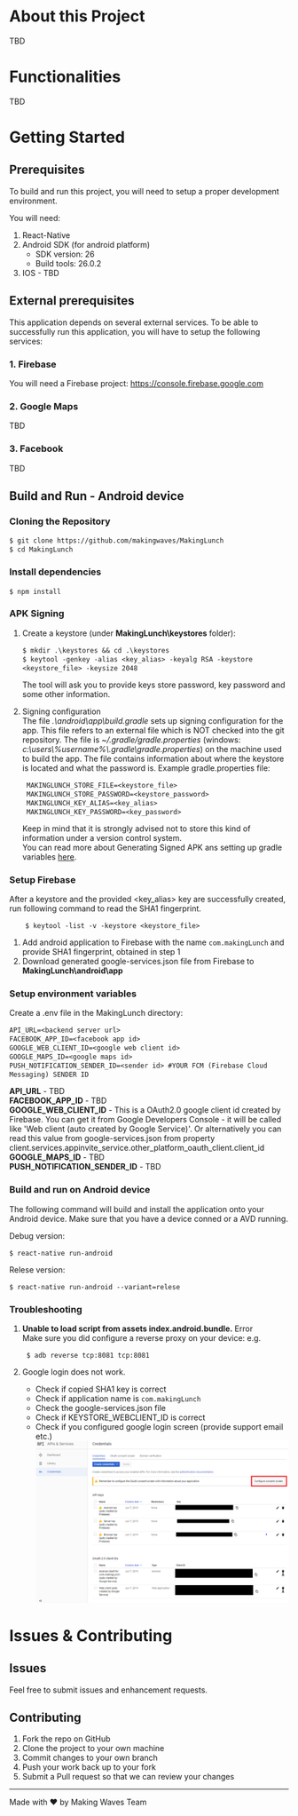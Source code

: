 # About this Project
TBD

# Functionalities
TBD

# Getting Started
## Prerequisites
To build and run this project, you will need to setup a proper development environment. 

You will need:
1. React-Native
2. Android SDK (for android platform)
    - SDK version: 26
    - Build tools: 26.0.2
3. IOS - TBD

## External prerequisites
This application depends on several external services. To be able to successfully run this application, you will have to setup the following services:
### 1. Firebase 
You will need a Firebase project: https://console.firebase.google.com
### 2. Google Maps
TBD
### 3. Facebook
TBD

## Build and Run - Android device
### Cloning the Repository
    $ git clone https://github.com/makingwaves/MakingLunch 
    $ cd MakingLunch

### Install dependencies
    $ npm install
### APK Signing 
1. Create a keystore (under **MakingLunch\keystores** folder):

       $ mkdir .\keystores && cd .\keystores
       $ keytool -genkey -alias <key_alias> -keyalg RSA -keystore <keystore_file> -keysize 2048   
    The tool will ask you to provide keys store password, key password and some other information.

2. Signing configuration \
    The file *.\android\app\build.gradle* sets up signing configuration for the app. This file refers to an external file which is NOT checked into the git repository. The file is *~/.gradle/gradle.properties* (windows: *c:\\users\\%username%\\.gradle\\gradle.properties*) on the machine used to build the app. The file contains information about where the keystore is located and what the password is. Example gradle.properties file:
    
        MAKINGLUNCH_STORE_FILE=<keystore_file>
        MAKINGLUNCH_STORE_PASSWORD=<keystore_password>
        MAKINGLUNCH_KEY_ALIAS=<key_alias>
        MAKINGLUNCH_KEY_PASSWORD=<key_password>
    
     Keep in mind that it is strongly advised not to store this kind of information under a version control system. \
     You can read more about Generating Signed APK ans setting up gradle variables [here](https://facebook.github.io/react-native/docs/0.59/signed-apk-android).


### Setup Firebase
 After a keystore and the provided <key_alias> key are successfully created, run following command to read the SHA1 fingerprint.

        $ keytool -list -v -keystore <keystore_file>
    
1. Add android application to Firebase with the name ```com.makingLunch``` and provide SHA1 fingerprint, obtained in step 1
2. Download generated google-services.json file from Firebase to **MakingLunch\android\app**

### Setup environment variables
Create a .env file in the MakingLunch directory:

    API_URL=<backend server url>
    FACEBOOK_APP_ID=<facebook app id>
    GOOGLE_WEB_CLIENT_ID=<google web client id>
    GOOGLE_MAPS_ID=<google maps id>
    PUSH_NOTIFICATION_SENDER_ID=<sender id> #YOUR FCM (Firebase Cloud Messaging) SENDER ID

**API_URL** - TBD \
**FACEBOOK_APP_ID** - TBD \
**GOOGLE_WEB_CLIENT_ID** - This is a OAuth2.0 google client id created by Firebase. You can get it from Google Developers Console - it will be called like 'Web client (auto created by Google Service)'. Or alternatively you can read this value from google-services.json from property client.services.appinvite_service.other_platform_oauth_client.client_id\
**GOOGLE_MAPS_ID** - TBD \
**PUSH_NOTIFICATION_SENDER_ID** - TBD 

### Build and run on Android device
The following command will build and install the application onto your Android device. Make sure that you have a device conned or a AVD running.

Debug version:

    $ react-native run-android

Relese version:

    $ react-native run-android --variant=relese

### Troubleshooting
1. **Unable to load script from assets index.android.bundle.** Error \
Make sure you did configure a reverse proxy on your device: e.g.

        $ adb reverse tcp:8081 tcp:8081

2. Google login does not work.
    
    - Check if copied SHA1 key is correct
    - Check if application name is ```com.makingLunch```
    - Check the google-services.json file
    - Check if KEYSTORE_WEBCLIENT_ID is correct
    - Check if you configured google login screen (provide support email etc.)
![Google console screen](https://raw.githubusercontent.com/makingwaves/MakingLunch/deployment_prod/doc/google_console.png)

# Issues & Contributing

## Issues
Feel free to submit issues and enhancement requests.

## Contributing

1. Fork the repo on GitHub
2. Clone the project to your own machine
3. Commit changes to your own branch
4. Push your work back up to your fork
5. Submit a Pull request so that we can review your changes
---

Made with ♥ by Making Waves Team 